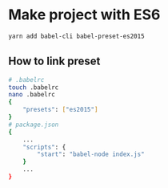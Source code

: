# Make project with ES6

```bash
yarn add babel-cli babel-preset-es2015
```

## How to link preset

```bash
# .babelrc
touch .babelrc
nano .babelrc
{
    "presets": ["es2015"]
}
# package.json
{
    ...
    "scripts": {
        "start": "babel-node index.js"
    }
    ...
}
```
